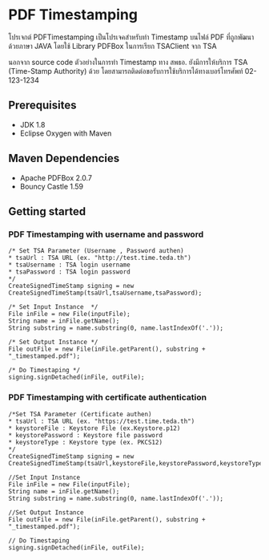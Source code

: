 # PDF Timestamping
  
โปรเจกต์ PDFTimestamping เป็นโปรเจคสำหรับทำ Timestamp บนไฟล์ PDF ที่ถูกพัฒนาด้วยภาษา JAVA โดยใช้ Library PDFBox ในการเรียก TSAClient จาก TSA

  นอกจาก source code ตัวอย่างในการทำ Timestamp ทาง สพธอ. ยังมีการให้บริการ TSA (Time-Stamp Authority) ด้วย โดยสามารถติดต่อขอรับการใช้บริการได้ทางเบอร์โทรศัพท์ 02-123-1234

## Prerequisites
- JDK 1.8
- Eclipse Oxygen with Maven 

## Maven Dependencies
- Apache PDFBox 2.0.7
- Bouncy Castle 1.59

## Getting started

### PDF Timestamping with username and password    
    
    /* Set TSA Parameter (Username , Password authen)
    * tsaUrl : TSA URL (ex. "http://test.time.teda.th") 
    * tsaUsername : TSA login username
    * tsaPassword : TSA login password
    */
    CreateSignedTimeStamp signing = new CreateSignedTimeStamp(tsaUrl,tsaUsername,tsaPassword);
    
    /* Set Input Instance  */
    File inFile = new File(inputFile);
    String name = inFile.getName();
    String substring = name.substring(0, name.lastIndexOf('.'));
    
    /* Set Output Instance */
    File outFile = new File(inFile.getParent(), substring + "_timestamped.pdf");
    
    /* Do Timestaping */
    signing.signDetached(inFile, outFile);

### PDF Timestamping with certificate authentication 
  
    /*Set TSA Parameter (Certificate authen)
    * tsaUrl : TSA URL (ex. "https://test.time.teda.th") 
    * keystoreFile : Keystore File (ex.Keystore.p12)
    * keystorePassword : Keystore file password
    * keystoreType : Keystore type (ex. PKCS12)
    */
    CreateSignedTimeStamp signing = new CreateSignedTimeStamp(tsaUrl,keystoreFile,keystorePassword,keystoreType);
    
    //Set Input Instance  
    File inFile = new File(inputFile);
    String name = inFile.getName();
    String substring = name.substring(0, name.lastIndexOf('.'));
    
    //Set Output Instance
    File outFile = new File(inFile.getParent(), substring + "_timestamped.pdf");
    
    // Do Timestaping
    signing.signDetached(inFile, outFile);
    
